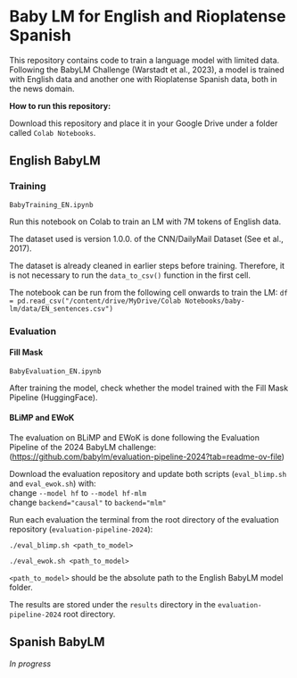 # Baby LM for English and Rioplatense Spanish

This repository contains code to train a language model with limited data. Following the BabyLM Challenge (Warstadt et al., 2023), a model is trained with English data and another one with Rioplatense Spanish data, both in the news domain. 

**How to run this repository:**

Download this repository and place it in your Google Drive under a folder called `Colab Notebooks`.

## English BabyLM

### Training

`BabyTraining_EN.ipynb`

Run this notebook on Colab to train an LM with 7M tokens of English data.

The dataset used is version 1.0.0. of the CNN/DailyMail Dataset (See et al., 2017).

The dataset is already cleaned in earlier steps before training. Therefore, it is not necessary to run the `data_to_csv()` function in the first cell.

The notebook can be run from the following cell onwards to train the LM:
`df = pd.read_csv("/content/drive/MyDrive/Colab Notebooks/baby-lm/data/EN_sentences.csv")` 

### Evaluation

#### Fill Mask

`BabyEvaluation_EN.ipynb`

After training the model, check whether the model trained with the Fill Mask Pipeline (HuggingFace).

#### BLiMP and EWoK

The evaluation on BLiMP and EWoK is done following the Evaluation Pipeline of the 2024 BabyLM challenge: (https://github.com/babylm/evaluation-pipeline-2024?tab=readme-ov-file)

Download the evaluation repository and update both scripts (`eval_blimp.sh` and `eval_ewok.sh`) with: \
 change `--model hf` to `--model hf-mlm` \
 change `backend="causal"` to `backend="mlm"`

Run each evaluation the terminal from the root directory of the evaluation repository (`evaluation-pipeline-2024`):

`./eval_blimp.sh <path_to_model>`

`./eval_ewok.sh <path_to_model>`

`<path_to_model>` should be the absolute path to the English BabyLM model folder.

The results are stored under the `results` directory in the `evaluation-pipeline-2024` root directory.


## Spanish BabyLM

*In progress*





